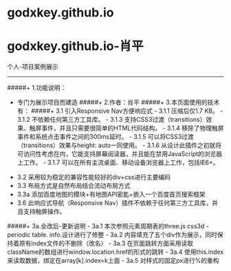 # godxkey.github.io
# godxkey.github.io-肖平

个人-项目案例展示

-----

#####+ 1.功能说明：
 - 专门为展示项目而建造
#####+ 2.作者：肖平
#####+ 3.本页面使用的技术有：
#####+ 3.1 引入Responsive Nav方便响应式
         - 3.1.1 压缩后仅1.7 KB。
         - 3.1.2 不依赖任何第三方工具库。
         - 3.1.3 支持CSS3过渡（transitions）效果、触屏事件，并且只需要很简单的HTML代码结构。
         - 3.1.4 移除了物理触屏事件和系统点击事件之间的300ms延时。
         - 3.1.5 可以将CSS3过渡（transitions）效果与height: auto一同使用。
         - 3.1.6 从设计此插件之初就将可访问性考虑在内，它能支持屏幕阅读器，并且能在禁用JavaScript的浏览器上工作。
         - 3.1.7 可以在所有主流桌面、移动设备浏览器上工作，包括IE6+。
+ 3.2 采用较为稳定的兼容性能较好的div+css进行主要编码
+ 3.3 布局方式是自然布局结合流动布局方式
+ 3.3a 添加百度地图的模块+有地图API密匙+嵌入一个百度首页搜索框架
+ 3.6 此响应式导航（Responsive Nav）插件不依赖于任何第三方工具库，并且支持触屏操作。

 #####+ 3a.全改后-更新说明
         - 3a.1 本次参照元素周期表的three.js css3d - periodic table. info.设计进行了修整
         - 3a.2 内容填充了五个div作为展示，同时保持着原有index文件的不删除（改名）
         - 3a.3 在页面跳转方面采用读取className的数组进行window.location.href的形式的跳转
         - 3a.4 使用this.index来读取数据，绑定在array[k].index=k上面
         - 3a.5 对样式的固定px进行%的重构
